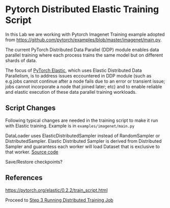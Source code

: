 # Pytorch Distributed Elastic Training Script

In this Lab we are working with Pytorch Imagenet Training example adopted from https://github.com/pytorch/examples/blob/master/imagenet/main.py.

The current PyTorch Distributed Data Parallel (DDP) module enables data parallel training where each process trains the same model but on different shards of data. 

The focus of [PyTorch Elastic](https://github.com/pytorch/elastic), which uses Elastic Distributed Data Parallelism, is to address  issues eccountered in DDP module (such as e.g.jobs cannot continue after a node fails due to an error or transient issue; jobs cannot incorporate a node that joined later; etc)  and to enable reliable and elastic execution of these data parallel training workloads. 

## Script Changes
Following typical changes are needed in the training script to make it run with Elastic training. Example is in `examples/imagenet/main.py`

DataLoader uses ElasticDistributedSampler instead of RandomSampler or DistributedSampler. Elastic Distributed Sampler is derived from Distributed Sampler and guarantess each worker will load Dataset that is exclusive to that worker. [Source code](https://github.com/pytorch/pytorch/blob/master/torch/distributed/elastic/utils/data/elastic_distributed_sampler.py)

Save/Restore checkpoints?




## References
https://pytorch.org/elastic/0.2.2/train_script.html


Proceed to [Step 3 Running Distributed Training Job](/Step3-RunJob.ipynb)
